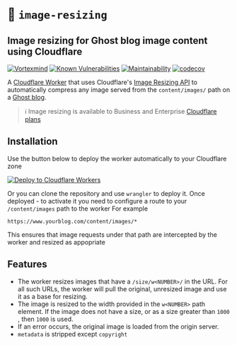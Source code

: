 # 👷 `image-resizing` 

## Image resizing for Ghost blog image content using Cloudflare

[![Vortexmind](https://circleci.com/gh/Vortexmind/image-resizing.svg?style=svg)](https://circleci.com/gh/Vortexmind/image-resizing)
[![Known Vulnerabilities](https://snyk.io/test/github/Vortexmind/image-resizing/badge.svg)](https://snyk.io/test/github/Vortexmind/image-resizing) [![Maintainability](https://api.codeclimate.com/v1/badges/67d113999682b54bc46e/maintainability)](https://codeclimate.com/github/Vortexmind/image-resizing/maintainability) [![codecov](https://codecov.io/gh/Vortexmind/image-resizing/branch/master/graph/badge.svg)](https://codecov.io/gh/Vortexmind/image-resizing)

A [Cloudflare Worker](https://developers.cloudflare.com/workers/) that uses Cloudflare's [Image Resizing API](https://developers.cloudflare.com/images/worker) to automatically compress any image served from the `content/images/` path on a [Ghost blog](https://github.com/TryGhost/Ghost). 

> ℹ️ Image resizing is available to Business and Enterprise [Cloudflare plans](https://www.cloudflare.com/plans/)

## Installation

Use the button below to deploy the worker automatically to your Cloudflare zone

[![Deploy to Cloudflare Workers](https://deploy.workers.cloudflare.com/button)](https://deploy.workers.cloudflare.com/?url=https://github.com/Vortexmind/image-resizing)

Or you can clone the repository and use `wrangler` to deploy it.
Once deployed - to activate it you need to configure a route to your `/content/images` path to the worker
For example
```
https://www.yourblog.com/content/images/*
```

This ensures that image requests under that path are intercepted by the worker and resized as appopriate

## Features


- The worker resizes images that have a `/size/w<NUMBER>/` in the URL. For all such URLs, the worker will pull the original, unresized image and use it as a base for resizing.
- The image is resized to the width provided in the `w<NUMBER>` path element. If the image does not have a size, or as a size greater than `1000` , then `1000` is used.
- If an error occurs, the original image is loaded from the origin server.
- `metadata` is stripped except `copyright`

